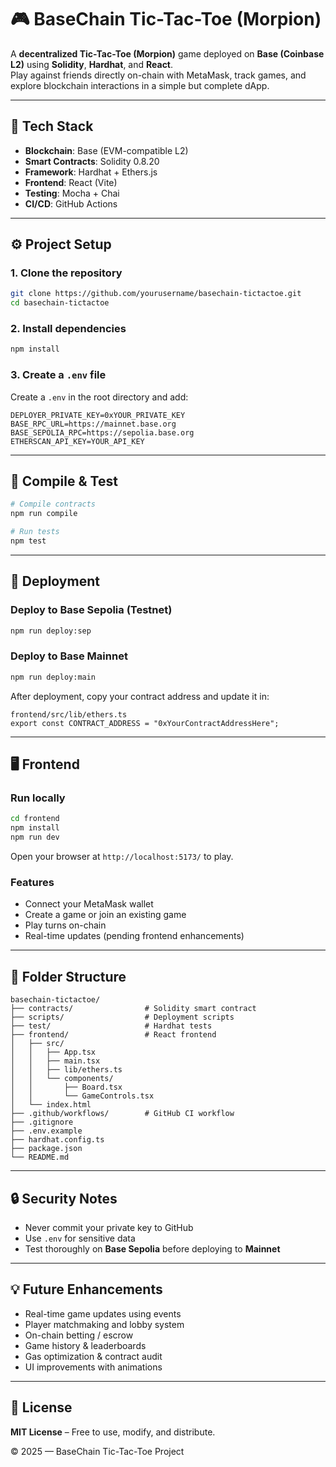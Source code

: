 # 🎮 BaseChain Tic-Tac-Toe (Morpion)

A **decentralized Tic-Tac-Toe (Morpion)** game deployed on **Base (Coinbase L2)** using **Solidity**, **Hardhat**, and **React**.  
Play against friends directly on-chain with MetaMask, track games, and explore blockchain interactions in a simple but complete dApp.

---

## 🧱 Tech Stack

- **Blockchain**: Base (EVM-compatible L2)  
- **Smart Contracts**: Solidity 0.8.20  
- **Framework**: Hardhat + Ethers.js  
- **Frontend**: React (Vite)  
- **Testing**: Mocha + Chai  
- **CI/CD**: GitHub Actions  

---

## ⚙️ Project Setup

### 1. Clone the repository
```bash
git clone https://github.com/yourusername/basechain-tictactoe.git
cd basechain-tictactoe
```

### 2. Install dependencies
```bash
npm install
```

### 3. Create a `.env` file
Create a `.env` in the root directory and add:

```env
DEPLOYER_PRIVATE_KEY=0xYOUR_PRIVATE_KEY
BASE_RPC_URL=https://mainnet.base.org
BASE_SEPOLIA_RPC=https://sepolia.base.org
ETHERSCAN_API_KEY=YOUR_API_KEY
```

---

## 🧪 Compile & Test

```bash
# Compile contracts
npm run compile

# Run tests
npm test
```

---

## 🚀 Deployment

### Deploy to Base Sepolia (Testnet)
```bash
npm run deploy:sep
```

### Deploy to Base Mainnet
```bash
npm run deploy:main
```

After deployment, copy your contract address and update it in:

```
frontend/src/lib/ethers.ts
export const CONTRACT_ADDRESS = "0xYourContractAddressHere";
```

---

## 🖥️ Frontend

### Run locally
```bash
cd frontend
npm install
npm run dev
```

Open your browser at `http://localhost:5173/` to play.

### Features
- Connect your MetaMask wallet  
- Create a game or join an existing game  
- Play turns on-chain  
- Real-time updates (pending frontend enhancements)  

---

## 📂 Folder Structure

```
basechain-tictactoe/
├── contracts/                # Solidity smart contract
├── scripts/                  # Deployment scripts
├── test/                     # Hardhat tests
├── frontend/                 # React frontend
│   ├── src/
│   │   ├── App.tsx
│   │   ├── main.tsx
│   │   ├── lib/ethers.ts
│   │   └── components/
│   │       ├── Board.tsx
│   │       └── GameControls.tsx
│   └── index.html
├── .github/workflows/        # GitHub CI workflow
├── .gitignore
├── .env.example
├── hardhat.config.ts
├── package.json
└── README.md
```

---

## 🔒 Security Notes

- Never commit your private key to GitHub  
- Use `.env` for sensitive data  
- Test thoroughly on **Base Sepolia** before deploying to **Mainnet**  

---

## 💡 Future Enhancements

- Real-time game updates using events  
- Player matchmaking and lobby system  
- On-chain betting / escrow  
- Game history & leaderboards  
- Gas optimization & contract audit  
- UI improvements with animations  

---

## 🧾 License

**MIT License** – Free to use, modify, and distribute.

© 2025 — BaseChain Tic-Tac-Toe Project
